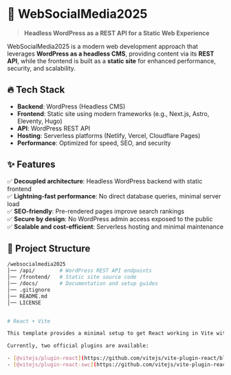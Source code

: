 # 🚀 WebSocialMedia2025
> **Headless WordPress as a REST API for a Static Web Experience**

WebSocialMedia2025 is a modern web development approach that leverages **WordPress as a headless CMS**, providing content via its **REST API**, while the frontend is built as a **static site** for enhanced performance, security, and scalability.

## 🔥 Tech Stack
- **Backend**: WordPress (Headless CMS)
- **Frontend**: Static site using modern frameworks (e.g., Next.js, Astro, Eleventy, Hugo)
- **API**: WordPress REST API
- **Hosting**: Serverless platforms (Netlify, Vercel, Cloudflare Pages)
- **Performance**: Optimized for speed, SEO, and security

## ✨ Features
✅ **Decoupled architecture**: Headless WordPress backend with static frontend  
✅ **Lightning-fast performance**: No direct database queries, minimal server load  
✅ **SEO-friendly**: Pre-rendered pages improve search rankings  
✅ **Secure by design**: No WordPress admin access exposed to the public  
✅ **Scalable and cost-efficient**: Serverless hosting and minimal maintenance  

## 📂 Project Structure
```sh
/websocialmedia2025
│── /api/        # WordPress REST API endpoints
│── /frontend/   # Static site source code
│── /docs/       # Documentation and setup guides
│── .gitignore
│── README.md
│── LICENSE


# React + Vite

This template provides a minimal setup to get React working in Vite with HMR and some ESLint rules.

Currently, two official plugins are available:

- [@vitejs/plugin-react](https://github.com/vitejs/vite-plugin-react/blob/main/packages/plugin-react/README.md) uses [Babel](https://babeljs.io/) for Fast Refresh
- [@vitejs/plugin-react-swc](https://github.com/vitejs/vite-plugin-react-swc) uses [SWC](https://swc.rs/) for Fast Refresh

